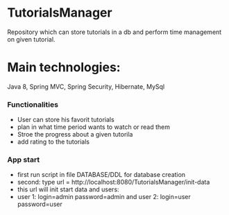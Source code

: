 # TutorialsManager
Repository which can store tutorials in a db and perform time management on given tutorial.

# Main technologies: 
 Java 8, Spring MVC, Spring Security, Hibernate, MySql 
 
### Functionalities
* User can store his favorit tutorials
* plan in what time period wants to watch or read them
* Stroe the progress about a given tutorila
* add rating to the tutorials

### App start
* first run script in file DATABASE/DDL for database creation
* second: type url = http://localhost:8080/TutorialsManager/init-data
* this url will init start data and users:
* user 1: login=admin password=admin and user 2: login=user password=user
